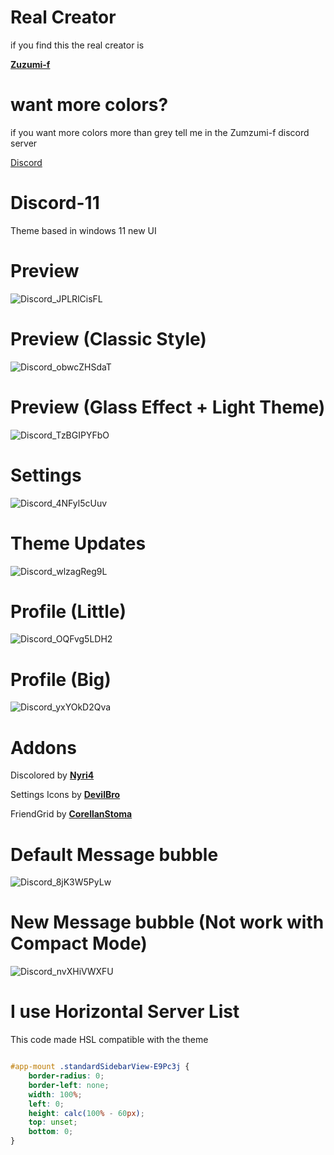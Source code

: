 # Real Creator

if you find this the real creator is

**[Zuzumi-f](https://github.com/zuzumi-f)**


# want more colors?

if you want more colors more than grey tell me in the Zumzumi-f discord server

[Discord](https://discord.gg/PsNtzGeHuW)

# Discord-11
Theme based in windows 11 new UI

# Preview
![Discord_JPLRlCisFL](https://user-images.githubusercontent.com/79029257/160949149-61a1a76e-8b2b-40c0-b133-bf7d636b81a0.png)

# Preview (Classic Style)
![Discord_obwcZHSdaT](https://user-images.githubusercontent.com/79029257/158279303-78d8b03d-ff5f-49ff-aff7-8c75842dfc80.png)

# Preview (Glass Effect + Light Theme)
![Discord_TzBGIPYFbO](https://user-images.githubusercontent.com/79029257/160949219-ecd6c5a1-0f18-4110-87cd-b94c7816af90.png)

# Settings
![Discord_4NFyl5cUuv](https://user-images.githubusercontent.com/79029257/160949228-6651beb0-e1b9-4393-8328-5f21f7b1c136.png)

# Theme Updates
![Discord_wlzagReg9L](https://user-images.githubusercontent.com/79029257/160950006-cd999f2f-ec9f-4a46-9e15-5c5d766d15bb.png)

# Profile (Little)
![Discord_OQFvg5LDH2](https://user-images.githubusercontent.com/79029257/160949252-ddb250b0-3a0c-4660-83f2-2cb676ebf1d9.png)

# Profile (Big)
![Discord_yxYOkD2Qva](https://user-images.githubusercontent.com/79029257/160949269-3d847d86-928a-4198-b474-3a17262a23a9.png)

# Addons
Discolored by **[Nyri4](https://github.com/NYRI4/Discolored)**

Settings Icons by **[DevilBro](https://github.com/mwittrien/BetterDiscordAddons/blob/master/Themes/_res/SettingsIcons.css)**

FriendGrid by **[CorellanStoma](https://github.com/CreArts-Community/Friends-Grid)**

# Default Message bubble
![Discord_8jK3W5PyLw](https://user-images.githubusercontent.com/79029257/157095586-50f0995e-9878-40f2-964f-6e1864313f0e.png)

# New Message bubble (Not work with Compact Mode)
![Discord_nvXHiVWXFU](https://user-images.githubusercontent.com/79029257/157095553-661735a0-69a1-48b4-adf7-451cea592abc.png)

# I use Horizontal Server List
This code made HSL compatible with the theme
```css

#app-mount .standardSidebarView-E9Pc3j {
    border-radius: 0;
    border-left: none;
    width: 100%;
    left: 0;
    height: calc(100% - 60px);
    top: unset;
    bottom: 0;
}
```
